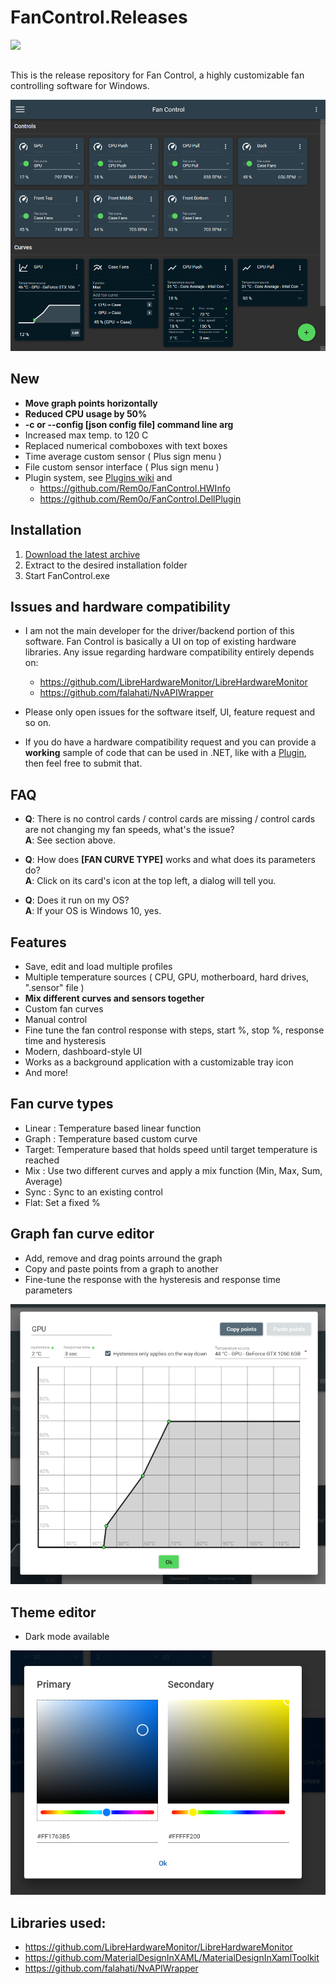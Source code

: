 # FanControl.Releases

[<img src="https://www.paypalobjects.com/webstatic/mktg/logo/pp_cc_mark_37x23.jpg">](https://www.paypal.com/cgi-bin/webscr?cmd=_donations&business=N4JPSTUQHRJM8&currency_code=USD&source=url&item_name=Fan+Control)
##
This is the release repository for Fan Control, a highly customizable fan controlling software for Windows.


![Fan Control](Images/MainUI.png)

## New

* <b>Move graph points horizontally</b>
* <b>Reduced CPU usage by 50%</b>
* <b> -c or --config [json config file] command line arg </b>
* Increased max temp. to 120 C
* Replaced numerical comboboxes with text boxes
* Time average custom sensor ( Plus sign menu )
* File custom sensor interface ( Plus sign menu )
* Plugin system, see [Plugins wiki](https://github.com/Rem0o/FanControl.Releases/wiki/Plugins) and
  * https://github.com/Rem0o/FanControl.HWInfo
  * https://github.com/Rem0o/FanControl.DellPlugin

## Installation

1. [Download the latest archive](/FanControl.zip?raw=true)
2. Extract to the desired installation folder
3. Start FanControl.exe

## Issues and hardware compatibility

* I am not the main developer for the driver/backend portion of this software. Fan Control is basically a UI on top of existing hardware libraries. Any issue regarding hardware compatibility entirely depends on:
  * https://github.com/LibreHardwareMonitor/LibreHardwareMonitor
  * https://github.com/falahati/NvAPIWrapper
  
* Please only open issues for the software itself, UI, feature request and so on.
* If you do have a hardware compatibility request and you can provide a <b>working</b> sample of code that can be used in .NET, like with a [Plugin](https://github.com/Rem0o/FanControl.Releases/wiki/Plugins), then feel free to submit that.

## FAQ
* <b>Q</b>: There is no control cards / control cards are missing / control cards are not changing my fan speeds, what's the issue?
<br><b>A</b>: See section above.

* <b>Q</b>: How does <b>[FAN CURVE TYPE]</b> works and what does its parameters do?
<br><b>A</b>: Click on its card's icon at the top left, a dialog will tell you.
* <b>Q</b>: Does it run on my OS?
<br><b>A</b>: If your OS is Windows 10, yes.

## Features

* Save, edit and load multiple profiles
* Multiple temperature sources ( CPU, GPU, motherboard, hard drives, ".sensor" file )
* <b>Mix different curves and sensors together</b>
* Custom fan curves
* Manual control
* Fine tune the fan control response with steps, start %, stop %, response time and hysteresis
* Modern, dashboard-style UI
* Works as a background application with a customizable tray icon
* And more!

## Fan curve types

* Linear : Temperature based linear function
* Graph : Temperature based custom curve
* Target: Temperature based that holds speed until target temperature is reached
* Mix : Use two different curves and apply a mix function (Min, Max, Sum, Average)
* Sync : Sync to an existing control
* Flat: Set a fixed %

## Graph fan curve editor

* Add, remove and drag points arround the graph
* Copy and paste points from a graph to another
* Fine-tune the response with the hysteresis and response time parameters

![Fan Control](Images/GraphDialog.png)

## Theme editor

* Dark mode available

![Fan Control](Images/ColorsDialog.png)

## Libraries used:
* https://github.com/LibreHardwareMonitor/LibreHardwareMonitor
* https://github.com/MaterialDesignInXAML/MaterialDesignInXamlToolkit
* https://github.com/falahati/NvAPIWrapper
